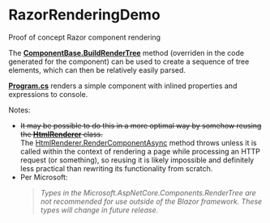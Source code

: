 # RazorRenderingDemo
Proof of concept Razor component rendering

The [**ComponentBase.BuildRenderTree**](https://docs.microsoft.com/en-us/dotnet/api/microsoft.aspnetcore.components.componentbase.buildrendertree) method (overriden in the code generated for the component) can be used to create a sequence of tree elements, which can then be relatively easily parsed.

[**Program.cs**](Program.cs) renders a simple component with inlined properties and expressions to console.

Notes:
 - ~~It may be possible to do this in a more optimal way by somehow reusing the [**HtmlRenderer**](https://source.dot.net/#Microsoft.AspNetCore.Mvc.ViewFeatures/RazorComponents/HtmlRenderer.cs) class.~~  
The [HtmlRenderer.RenderComponentAsync](https://source.dot.net/#Microsoft.AspNetCore.Mvc.ViewFeatures/RazorComponents/HtmlRenderer.cs,97cbbf07350ec9ed) method throws unless it is called within the context of rendering a page while processing an HTTP request (or something), so reusing it is likely impossible and definitely less practical than rewriting its functionality from scratch.
 - Per Microsoft:
   > *Types in the Microsoft.AspNetCore.Components.RenderTree are not recommended for use outside of the Blazor framework. These types will change in future release.*
